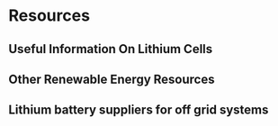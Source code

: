 Resources
=========

Useful Information On Lithium Cells
-----------------------------------


Other Renewable Energy Resources
--------------------------------


Lithium battery suppliers for off grid systems
----------------------------------------------
